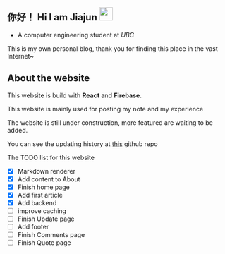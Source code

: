 ## 你好！ Hi I am Jiajun <img src="https://github.com/Light-City/Light-City/blob/main/wave.gif?raw=true" width="30px">

- A computer engineering student at _UBC_

This is my own personal blog, thank you for finding this place in the vast Internet~

## About the website

This website is build with **React** and **Firebase**.

This website is mainly used for posting my note and my experience

The website is still under construction, more featured are waiting to be added.

You can see the updating history at [this](https://github.com/Jiajun-Huang/my-web) github repo

The TODO list for this website

- [x] Markdown renderer
- [x] Add content to About
- [x] Finish home page
- [x] Add first article
- [x] Add backend
- [ ] improve caching
- [ ] Finish Update page
- [ ] Add footer
- [ ] Finish Comments page
- [ ] Finish Quote page

